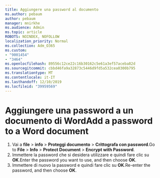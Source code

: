 ```yaml
---
title: Aggiungere una password al documento
ms.author: pebaum
author: pebaum
manager: mnirkhe
ms.audience: Admin
ms.topic: article
ROBOTS: NOINDEX, NOFOLLOW
localization_priority: Normal
ms.collection: Adm_O365
ms.custom:
- "9001454"
- "3464"
ms.openlocfilehash: 89556c12ce22c16b30162c5e61a3ef57aceba82d
ms.sourcegitcommit: cbbd46fa9a32873c5446d9fd5a532cea0300b795
ms.translationtype: MT
ms.contentlocale: it-IT
ms.lasthandoff: 12/10/2019
ms.locfileid: "39959569"
---
```

# <a name="add-a-password-to-a-word-document"></a><span data-ttu-id="1fb3d-102">Aggiungere una password a un documento di Word</span><span class="sxs-lookup"><span data-stu-id="1fb3d-102">Add a password to a Word document</span></span>

1. <span data-ttu-id="1fb3d-103">Vai a **file** > **info** > **Proteggi documento** > **Crittografa con password**.</span><span class="sxs-lookup"><span data-stu-id="1fb3d-103">Go to **File** > **Info** > **Protect Document** > **Encrypt with Password**.</span></span>
2. <span data-ttu-id="1fb3d-104">Immettere la password che si desidera utilizzare e quindi fare clic su **OK**.</span><span class="sxs-lookup"><span data-stu-id="1fb3d-104">Enter the password you want to use, and then choose **OK**.</span></span>
3. <span data-ttu-id="1fb3d-105">Immettere di nuovo la password e quindi fare clic su **OK**.</span><span class="sxs-lookup"><span data-stu-id="1fb3d-105">Re-enter the password, and then choose **OK**.</span></span>